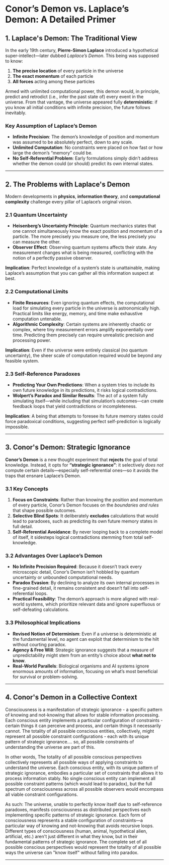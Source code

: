 # Conor’s Demon vs. Laplace’s Demon: A Detailed Primer

## 1. Laplace's Demon: The Traditional View
In the early 19th century, **Pierre-Simon Laplace** introduced a hypothetical super-intellect—later dubbed *Laplace’s Demon*. This being was supposed to know:

1. **The precise location** of every particle in the universe  
2. **The exact momentum** of each particle  
3. **All forces** acting among these particles  

Armed with unlimited computational power, this demon would, in principle, predict and retrodict (i.e., infer the past state of) every event in the universe. From that vantage, the universe appeared fully **deterministic**: if you know all initial conditions with infinite precision, the future follows inevitably.

### Key Assumption of Laplace’s Demon
- **Infinite Precision**: The demon’s knowledge of position and momentum was assumed to be absolutely perfect, down to any scale.  
- **Unlimited Computation**: No constraints were placed on how fast or how large the demon’s “memory” could be.  
- **No Self-Referential Problem**: Early formulations simply didn’t address whether the demon could (or should) predict its own internal states.

---

## 2. The Problems with Laplace's Demon
Modern developments in **physics**, **information theory**, and **computational complexity** challenge every pillar of Laplace’s original vision.

### 2.1 Quantum Uncertainty
- **Heisenberg’s Uncertainty Principle**: Quantum mechanics states that one cannot simultaneously know the exact position and momentum of a particle. The more precisely you measure one, the less precisely you can measure the other.  
- **Observer Effect**: Observing quantum systems affects their state. Any measurement changes what is being measured, conflicting with the notion of a perfectly passive observer.

**Implication**: Perfect knowledge of a system’s state is unattainable, making Laplace’s assumption that you can gather all this information suspect at best.

### 2.2 Computational Limits
- **Finite Resources**: Even ignoring quantum effects, the computational load for simulating every particle in the universe is astronomically high. Practical limits like energy, memory, and time make exhaustive computation untenable.  
- **Algorithmic Complexity**: Certain systems are inherently chaotic or complex, where tiny measurement errors amplify exponentially over time. Predicting them precisely can require unrealistic precision and processing power.

**Implication**: Even if the universe were entirely classical (no quantum uncertainty), the sheer scale of computation required would be beyond any feasible system.

### 2.3 Self-Reference Paradoxes
- **Predicting Your Own Predictions**: When a system tries to include its own future knowledge in its predictions, it risks logical contradictions.  
- **Wolpert’s Paradox and Similar Results**: The act of a system fully simulating itself—while including that simulation’s outcomes—can create feedback loops that yield contradictions or incompleteness.

**Implication**: A being that attempts to foresee its future memory states could force paradoxical conditions, suggesting perfect self-prediction is logically impossible.

---

## 3. Conor's Demon: Strategic Ignorance
**Conor’s Demon** is a new thought experiment that **rejects** the goal of total knowledge. Instead, it opts for **“strategic ignorance”**: it selectively *does not* compute certain details—especially self-referential ones—so it avoids the traps that ensnare Laplace’s Demon.

### 3.1 Key Concepts
1. **Focus on Constraints**: Rather than knowing the position and momentum of every particle, Conor’s Demon focuses on the *boundaries and rules* that shape possible outcomes.  
2. **Selective Blind Spots**: It deliberately **excludes** calculations that would lead to paradoxes, such as predicting its own future memory states in full detail.  
3. **Self-Referential Avoidance**: By never looping back to a complete model of itself, it sidesteps logical contradictions stemming from total self-knowledge.

### 3.2 Advantages Over Laplace’s Demon
- **No Infinite Precision Required**: Because it doesn’t track every microscopic detail, Conor’s Demon isn’t hobbled by quantum uncertainty or unbounded computational needs.  
- **Paradox Evasion**: By declining to analyze its own internal processes in fine-grained detail, it remains consistent and doesn’t fall into self-referential loops.  
- **Practical Feasibility**: The demon’s approach is more aligned with real-world systems, which prioritize relevant data and ignore superfluous or self-defeating calculations.

### 3.3 Philosophical Implications
- **Revised Notion of Determinism**: Even if a universe is deterministic at the fundamental level, no agent can exploit that determinism to the hilt without courting paradox.  
- **Agency & Free Will**: Strategic ignorance suggests that a measure of unpredictability might stem from an entity’s choice about **what not to know**.  
- **Real-World Parallels**: Biological organisms and AI systems ignore enormous amounts of information, focusing on what’s most beneficial for survival or problem-solving.

---

## 4. Conor's Demon in a Collective Context

Consciousness is a manifestation of strategic ignorance - a specific pattern of knowing and not-knowing that allows for stable information processing.
Each conscious entity implements a particular configuration of constraints - certain things it can perceive and process, and certain things it necessarily cannot.
The totality of all possible conscious entities, collectively, might represent all possible constraint configurations - each with its unique pattern of strategic ignorance.... so, all possible constraints of understanding the universe are part of this.

In other words, The totality of all possible conscious perspectives collectively represents all possible ways of applying constraints to understand the universe.
Each conscious entity, with its unique pattern of strategic ignorance, embodies a particular set of constraints that allows it to process information stably. No single conscious entity can implement all possible constraint patterns (which would lead to paradox), but the full spectrum of consciousness across all possible observers would encompass all viable constraint configurations.

As such: The universe, unable to perfectly know itself due to self-reference paradoxes, manifests consciousness as distributed perspectives each implementing specific patterns of strategic ignorance.
Each form of consciousness represents a stable configuration of constraints—a particular way of knowing and not-knowing that avoids recursive loops.
Different types of consciousness (human, animal, hypothetical alien, artificial, etc.) aren't just different in what they know, but in their fundamental patterns of strategic ignorance.
The complete set of all possible conscious perspectives would represent the totality of all possible ways the universe can "know itself" without falling into paradox.

---
